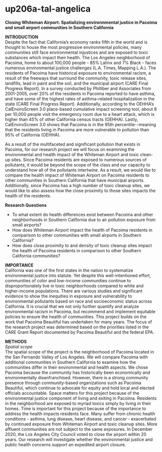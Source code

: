 # up206a-tal-angelica

**Closing Whiteman Airport: Spatializing environnmental justice in Pacoima and small airport communities in Southern California**

**INTRODUCTION**   
Despite the fact that California’s economy ranks fifth in the world and is thought to house the most progressive environmental policies, many communities still face environmental injustices and are exposed to toxic substances which impact their health. The Los Angeles neighborhood of Pacoima, home to about 100,000 people - 85% Latinx and 7% Black - faces numerous environmental justice challenges (L.A. Times, Mapping L.A.). The residents of Pacoima have historical exposure to environmental racism, a result of the freeways that surround the community, toxic release sites, landfills, lead in paint and the soil, and the municipal airport (CARE Final Progress Report). In a survey conducted by Philliber and Associates from 2001-2005, over 20% of the residents in Pacoima reported to have asthma, and have some of the highest rates of asthma-related hospitalization in the state (CARE Final Progress Report). Additionally, according to the OEHHA’s CalEnviroScreen 3.0 place-based cumulative impact screening tool, about 8 per 10,000 people visit the emergency room due to a heart attack, which is higher than 45% of other California census tracts (OEHHA). Lastly, CalEnviroScreen 3.0 shows that Pacoima is in the 95th percentile--meaning that the residents living in Pacoima are more vulnerable to pollution than 95% of California (OEHHA).

As a result of the multifaceted and significant pollution that exists in Pacoima, for our research project we will focus on examining the environmental and health impact of the Whiteman Airport and toxic clean-up sites. Since Pacoima residents are exposed to numerous sources of pollutants, it would be beyond the scope of the class and our capacity to understand how all of the pollutants intertwine. As a result, we would like to compare the health impact of Whiteman Airport on Pacoima residents to other communities in Southern California that have municipal airports. Additionally, since Pacoima has a high number of toxic cleanup sites, we would like to also assess how the close proximity to those sites impacts the health of the residents. 


**Research Questions**   
   * To what extent do health differences exist between Pacoima and other neighborhoods in Southern California due to air pollution exposure from small airports?
   * How does Whiteman Airport impact the health of Pacoima residents in comparison to other communities with small airports in Southern California?
   * How does close proximity to and density of toxic cleanup sites impact the health of Pacoima residents in comparison to other Southern California communities?

**IMPORTANCE**   
California was one of the first states in the nation to systematize environmental justice into statute. Yet despite this well-intentioned effort, communities of color and low-income communities continue to disproportionately live in toxic neighborhoods compared to white and higher-income populations. There are various studies and significant evidence to show the inequities in exposure and vulnerability to environmental pollutants based on race and socioeconomic status across California. It is crucial that we not only further quantify and analyze environmental racism in Pacoima, but recommend and implement equitable policies to ensure the health of communities. This project builds on the work that Pacoima Beautiful has undertaken for many years. The focus of the research project was determined based on the priorities listed in the CARE Grant Report documented by Pacoima Beautiful and the federal EPA.

**METHODS**   
*Spatial scope*   
The spatial scope of the project is the neighborhood of Pacoima located in the San Fernando Valley of Los Angeles. We will compare Pacoima with additional communities in Southern California to examine how the communities differ in their environmental and health aspects. We chose Pacoima because the community has historically been economically and environmentally disenfranchised. However, there is a strong community presence through community-based organizations such as Pacoima Beautiful, which continue to advocate for equity and hold local and elected officials accountable. Space matters for this project because of the environmental justice component of living and exiting in Pacoima. Residents in the neighborhood are exposed to myriad toxics simply by living in their homes. Time is important for this project because of the importance to address the health impacts residents face. Many suffer from chronic health conditions - asthma, lung disease, heart disease, and cancer - exacerbated by continued exposure from Whiteman Airport and toxic cleanup sites. More affluent communities are not subject to the same exposures. In December 2020, the Los Angeles City Council voted to close the airport within 20 years. Our research will investigate whether the environmental justice and public health concerns support an expedited airport closure.

